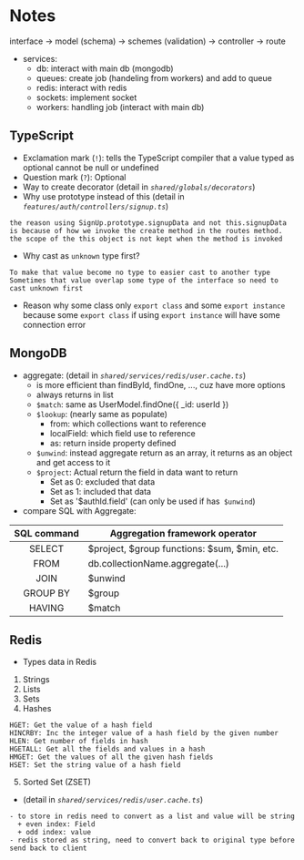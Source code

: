 # Notes
interface -> model (schema) -> schemes (validation) -> controller -> route
- services:
    - db: interact with main db (mongodb)
    - queues: create job (handeling from workers) and add to queue
    - redis: interact with redis
    - sockets: implement socket
    - workers: handling job (interact with main db)
## TypeScript
- Exclamation mark (`!`): tells the TypeScript compiler that a value typed as optional cannot be null or undefined
- Question mark (`?`): Optional
- Way to create decorator (detail in *`shared/globals/decorators`*)
- Why use prototype instead of this (detail in *`features/auth/controllers/signup.ts`*)
```
the reason using SignUp.prototype.signupData and not this.signupData is because of how we invoke the create method in the routes method. the scope of the this object is not kept when the method is invoked
```
- Why cast as `unknown` type first?
```
To make that value become no type to easier cast to another type
Sometimes that value overlap some type of the interface so need to cast unknown first
```
- Reason why some class only `export class` and some `export instance` because some `export class` if using `export instance` will have some connection error
## MongoDB
- aggregate: (detail in *`shared/services/redis/user.cache.ts`*)
  + is more efficient than findById, findOne, ..., cuz have more options
  + always returns in list
  + `$match`: same as UserModel.findOne({ _id: userId })
  + `$lookup`: (nearly same as populate)
    + from: which collections want to reference
    + localField: which field use to reference
    + as: return inside property defined
  + `$unwind`: instead aggregate return as an array, it returns as an object and get access to it
  + `$project`: Actual return the field in data want to return
    + Set as 0: excluded that data
    + Set as 1: included that data
    + Set as '$authId.field' (can only be used if has` $unwind`)
- compare SQL with Aggregate:

|SQL command|Aggregation framework operator|
|:---:|---|
|SELECT|$project, $group functions: $sum, $min, etc.|
|FROM|db.collectionName.aggregate(...)|
|JOIN|$unwind|
|GROUP BY|$group|
|HAVING|$match|
## Redis
- Types data in Redis
1. Strings
2. Lists
3. Sets
4. Hashes
```
HGET: Get the value of a hash field
HINCRBY: Inc the integer value of a hash field by the given number
HLEN: Get number of fields in hash
HGETALL: Get all the fields and values in a hash
HMGET: Get the values of all the given hash fields
HSET: Set the string value of a hash field
```
5. Sorted Set (ZSET)
- (detail in *`shared/services/redis/user.cache.ts`*)
```
- to store in redis need to convert as a list and value will be string
  + even index: Field
  + odd index: value
- redis stored as string, need to convert back to original type before send back to client
```